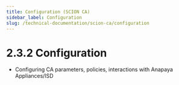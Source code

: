 ```yaml
---
title: Configuration (SCION CA)
sidebar_label: Configuration
slug: /technical-documentation/scion-ca/configuration
---
```

# 2.3.2 Configuration
- Configuring CA parameters, policies, interactions with Anapaya Appliances/ISD
